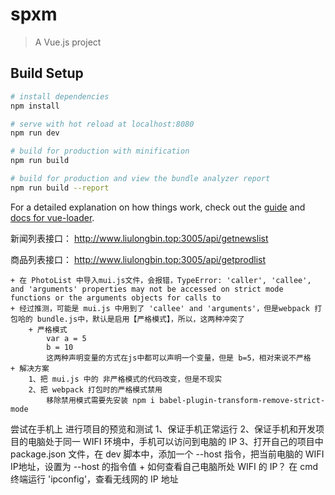# spxm

> A Vue.js project

## Build Setup

``` bash
# install dependencies
npm install

# serve with hot reload at localhost:8080
npm run dev

# build for production with minification
npm run build

# build for production and view the bundle analyzer report
npm run build --report
```

For a detailed explanation on how things work, check out the [guide](http://vuejs-templates.github.io/webpack/) and [docs for vue-loader](http://vuejs.github.io/vue-loader).

新闻列表接口：
http://www.liulongbin.top:3005/api/getnewslist

商品列表接口：
http://www.liulongbin.top:3005/api/getprodlist

    + 在 PhotoList 中导入mui.js文件，会报错，TypeError: 'caller', 'callee', and 'arguments' properties may not be accessed on strict mode functions or the arguments objects for calls to
    + 经过推测，可能是 mui.js 中用到了 'callee' and 'arguments'，但是webpack 打包哈的 bundle.js中，默认是启用【严格模式】，所以，这两种冲突了
        + 严格模式
            var a = 5
            b = 10
            这两种声明变量的方式在js中都可以声明一个变量，但是 b=5，相对来说不严格
    + 解决方案 
        1、把 mui.js 中的 非严格模式的代码改变，但是不现实
        2、把 webpack 打包时的严格模式禁用
            移除禁用模式需要先安装 npm i babel-plugin-transform-remove-strict-mode

尝试在手机上 进行项目的预览和测试
    1、保证手机正常运行
    2、保证手机和开发项目的电脑处于同一 WIFI 环境中，手机可以访问到电脑的 IP
    3、打开自己的项目中 package.json 文件，在 dev 脚本中，添加一个 --host 指令，把当前电脑的 WIFI IP地址，设置为 --host 的指令值
        + 如何查看自己电脑所处 WIFI 的 IP？ 
            在 cmd 终端运行 'ipconfig'，查看无线网的 IP 地址